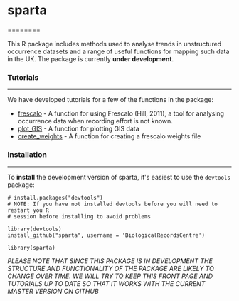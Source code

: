 # sparta
========

This R package includes methods used to analyse trends in unstructured occurrence datasets and a range of useful functions for mapping such data in the UK. The package is currently **under development**.

### Tutorials
----------------
  
We have developed tutorials for a few of the functions in the package:

* [frescalo](https://github.com/BiologicalRecordsCentre/sparta/wiki/frescalo) - A function for using Frescalo (Hill, 2011), a tool for analysing occurrence data when recording effort is not known.
* [plot_GIS](https://github.com/BiologicalRecordsCentre/sparta/wiki/plot_GIS) - A function for plotting GIS data
* [create_weights](https://github.com/BiologicalRecordsCentre/sparta/wiki/create_weights) - A function for creating a frescalo weights file
  
### Installation
----------------

To **install** the development version of sparta, it's easiest to use the `devtools` package:

    # install.packages("devtools")
    # NOTE: If you have not installed devtools before you will need to restart you R
    # session before installing to avoid problems
    
    library(devtools)
    install_github("sparta", username = 'BiologicalRecordsCentre')
    
    library(sparta)

*PLEASE NOTE THAT SINCE THIS PACKAGE IS IN DEVELOPMENT THE STRUCTURE AND FUNCTIONALITY OF THE PACKAGE ARE LIKELY TO CHANGE OVER TIME. WE WILL TRY TO KEEP THIS FRONT PAGE AND TUTORIALS UP TO DATE SO THAT IT WORKS WITH THE CURRENT MASTER VERSION ON GITHUB*
